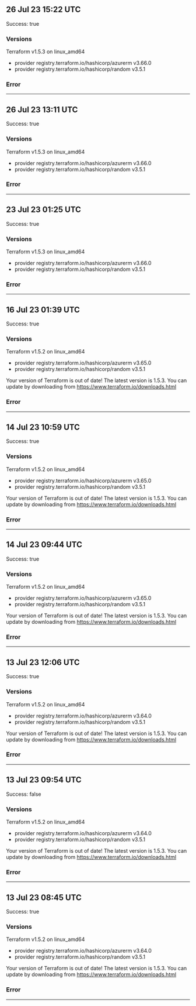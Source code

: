 ## 26 Jul 23 15:22 UTC

Success: true

### Versions

Terraform v1.5.3
on linux_amd64
+ provider registry.terraform.io/hashicorp/azurerm v3.66.0
+ provider registry.terraform.io/hashicorp/random v3.5.1

### Error



---

## 26 Jul 23 13:11 UTC

Success: true

### Versions

Terraform v1.5.3
on linux_amd64
+ provider registry.terraform.io/hashicorp/azurerm v3.66.0
+ provider registry.terraform.io/hashicorp/random v3.5.1

### Error



---

## 23 Jul 23 01:25 UTC

Success: true

### Versions

Terraform v1.5.3
on linux_amd64
+ provider registry.terraform.io/hashicorp/azurerm v3.66.0
+ provider registry.terraform.io/hashicorp/random v3.5.1

### Error



---

## 16 Jul 23 01:39 UTC

Success: true

### Versions

Terraform v1.5.2
on linux_amd64
+ provider registry.terraform.io/hashicorp/azurerm v3.65.0
+ provider registry.terraform.io/hashicorp/random v3.5.1

Your version of Terraform is out of date! The latest version
is 1.5.3. You can update by downloading from https://www.terraform.io/downloads.html

### Error



---

## 14 Jul 23 10:59 UTC

Success: true

### Versions

Terraform v1.5.2
on linux_amd64
+ provider registry.terraform.io/hashicorp/azurerm v3.65.0
+ provider registry.terraform.io/hashicorp/random v3.5.1

Your version of Terraform is out of date! The latest version
is 1.5.3. You can update by downloading from https://www.terraform.io/downloads.html

### Error



---

## 14 Jul 23 09:44 UTC

Success: true

### Versions

Terraform v1.5.2
on linux_amd64
+ provider registry.terraform.io/hashicorp/azurerm v3.65.0
+ provider registry.terraform.io/hashicorp/random v3.5.1

Your version of Terraform is out of date! The latest version
is 1.5.3. You can update by downloading from https://www.terraform.io/downloads.html

### Error



---

## 13 Jul 23 12:06 UTC

Success: true

### Versions

Terraform v1.5.2
on linux_amd64
+ provider registry.terraform.io/hashicorp/azurerm v3.64.0
+ provider registry.terraform.io/hashicorp/random v3.5.1

Your version of Terraform is out of date! The latest version
is 1.5.3. You can update by downloading from https://www.terraform.io/downloads.html

### Error



---

## 13 Jul 23 09:54 UTC

Success: false

### Versions

Terraform v1.5.2
on linux_amd64
+ provider registry.terraform.io/hashicorp/azurerm v3.64.0
+ provider registry.terraform.io/hashicorp/random v3.5.1

Your version of Terraform is out of date! The latest version
is 1.5.3. You can update by downloading from https://www.terraform.io/downloads.html

### Error



---

## 13 Jul 23 08:45 UTC

Success: true

### Versions

Terraform v1.5.2
on linux_amd64
+ provider registry.terraform.io/hashicorp/azurerm v3.64.0
+ provider registry.terraform.io/hashicorp/random v3.5.1

Your version of Terraform is out of date! The latest version
is 1.5.3. You can update by downloading from https://www.terraform.io/downloads.html

### Error



---

